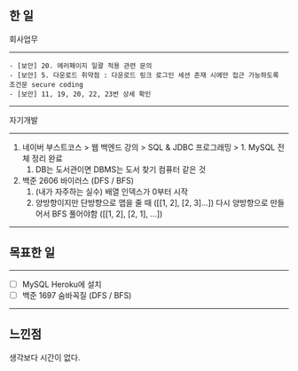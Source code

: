 ## 한 일
회사업무

---
    - [보안] 20. 에러페이지 일괄 적용 관련 문의
    - [보안] 5. 다운로드 취약점 : 다운로드 링크 로그인 세션 존재 시에만 접근 가능하도록 조건문 secure coding
    - [보안] 11, 19, 20, 22, 23번 상세 확인 
---

자기개발

---
1. 네이버 부스트코스 > 웹 백엔드 강의 > SQL & JDBC 프로그래밍 > 1. MySQL 전체 정리 완료
   1. DB는 도서관이면 DBMS는 도서 찾기 컴퓨터 같은 것
2. 백준 2606 바이러스 (DFS / BFS)
   1. (내가 자주하는 실수) 배열 인덱스가 0부터 시작
   2. 양방향이지만 단방향으로 맵을 줄 때 ([[1, 2], [2, 3]...]) 다시 양방향으로 만들어서 BFS 풀어야함 ([[1, 2], [2, 1], ...])
---

## 목표한 일

---
   - [ ] MySQL Heroku에 설치
   - [ ] 백준 1697 숨바꼭질 (DFS / BFS)
---

## 느낀점
생각보다 시간이 없다.
